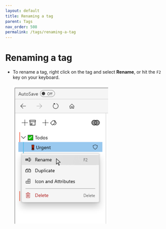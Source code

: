 ```yaml
---
layout: default
title: Renaming a tag
parent: Tags
nav_order: 508
permalink: /tags/renaming-a-tag
---
```


# Renaming a tag

- To rename a tag, right click on the tag and select **Rename**, or hit the `F2` key on your keyboard.<br/><br/><img src="../img/Rename-Tag.png" alt="Renaming a tag" width="300"/>